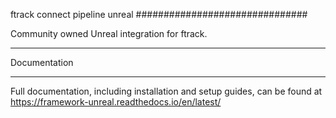 ftrack connect pipeline unreal
###############################

Community owned Unreal integration for ftrack.

*************
Documentation
*************

Full documentation, including installation and setup guides, can be found at
https://framework-unreal.readthedocs.io/en/latest/

